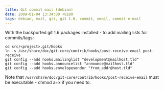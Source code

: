 ```yaml
---
title: Git commit mail (debian)
date: 2009-01-04 13:34:00 +0100
tags: debian, mail, git, git 1.6, commit, email, commit e-mail
---
```


With the backported git 1.6 packages installed - to add mailing lists for commits/tags:

    cd src/<project>.git/hooks
    ln -s /usr/share/doc/git-core/contrib/hooks/post-receive-email post-receive
    git config --add hooks.mailinglist "development@mailhost.tld"
    git config --add hooks.announcelist "announce@mailhost.tld"
    git config --add hooks.envelopesender "from_addr@host.tld"

Note that <code>/usr/share/doc/git-core/contrib/hooks/post-receive-email</code> must be executable - chmod a+x if you need to.
